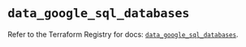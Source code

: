 # `data_google_sql_databases`

Refer to the Terraform Registry for docs: [`data_google_sql_databases`](https://registry.terraform.io/providers/hashicorp/google/6.39.0/docs/data-sources/sql_databases).
